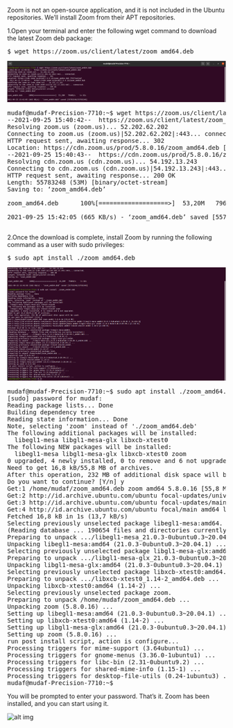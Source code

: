 Zoom is not an open-source application, and it is not included in the Ubuntu repositories. We’ll install Zoom from their APT repositories.

1.Open your terminal and enter the following wget command to download the latest Zoom deb package:
<pre>
$ wget https://zoom.us/client/latest/zoom_amd64.deb
</pre>

![alt img](https://github.com/syaifulahdan/App-Req/blob/main/Standar-App/Zoom-image/1-wget-zoom.png)
<pre>
mudaf@mudaf-Precision-7710:~$ wget https://zoom.us/client/latest/zoom_amd64.deb
--2021-09-25 15:40:42--  https://zoom.us/client/latest/zoom_amd64.deb
Resolving zoom.us (zoom.us)... 52.202.62.202
Connecting to zoom.us (zoom.us)|52.202.62.202|:443... connected.
HTTP request sent, awaiting response... 302 
Location: https://cdn.zoom.us/prod/5.8.0.16/zoom_amd64.deb [following]
--2021-09-25 15:40:43--  https://cdn.zoom.us/prod/5.8.0.16/zoom_amd64.deb
Resolving cdn.zoom.us (cdn.zoom.us)... 54.192.13.243
Connecting to cdn.zoom.us (cdn.zoom.us)|54.192.13.243|:443... connected.
HTTP request sent, awaiting response... 200 OK
Length: 55783248 (53M) [binary/octet-stream]
Saving to: ‘zoom_amd64.deb’

zoom_amd64.deb      100%[===================>]  53,20M   796KB/s    in 82s     

2021-09-25 15:42:05 (665 KB/s) - ‘zoom_amd64.deb’ saved [55783248/55783248]

</pre>

2.Once the download is complete, install Zoom by running the following command as a user with sudo privileges:
<pre>
$ sudo apt install ./zoom_amd64.deb
</pre>

![alt img](https://github.com/syaifulahdan/App-Req/blob/main/Standar-App/Zoom-image/2-install%20zoom.png)

<pre>
mudaf@mudaf-Precision-7710:~$ sudo apt install ./zoom_amd64.deb
[sudo] password for mudaf: 
Reading package lists... Done
Building dependency tree       
Reading state information... Done
Note, selecting 'zoom' instead of './zoom_amd64.deb'
The following additional packages will be installed:
  libegl1-mesa libgl1-mesa-glx libxcb-xtest0
The following NEW packages will be installed:
  libegl1-mesa libgl1-mesa-glx libxcb-xtest0 zoom
0 upgraded, 4 newly installed, 0 to remove and 6 not upgraded.
Need to get 16,8 kB/55,8 MB of archives.
After this operation, 232 MB of additional disk space will be used.
Do you want to continue? [Y/n] y
Get:1 /home/mudaf/zoom_amd64.deb zoom amd64 5.8.0.16 [55,8 MB]
Get:2 http://id.archive.ubuntu.com/ubuntu focal-updates/universe amd64 libegl1-mesa amd64 21.0.3-0ubuntu0.3~20.04.1 [6.456 B]
Get:3 http://id.archive.ubuntu.com/ubuntu focal-updates/main amd64 libgl1-mesa-glx amd64 21.0.3-0ubuntu0.3~20.04.1 [5.532 B]
Get:4 http://id.archive.ubuntu.com/ubuntu focal/main amd64 libxcb-xtest0 amd64 1.14-2 [4.804 B]
Fetched 16,8 kB in 1s (13,7 kB/s)         
Selecting previously unselected package libegl1-mesa:amd64.
(Reading database ... 190654 files and directories currently installed.)
Preparing to unpack .../libegl1-mesa_21.0.3-0ubuntu0.3~20.04.1_amd64.deb ...
Unpacking libegl1-mesa:amd64 (21.0.3-0ubuntu0.3~20.04.1) ...
Selecting previously unselected package libgl1-mesa-glx:amd64.
Preparing to unpack .../libgl1-mesa-glx_21.0.3-0ubuntu0.3~20.04.1_amd64.deb ...
Unpacking libgl1-mesa-glx:amd64 (21.0.3-0ubuntu0.3~20.04.1) ...
Selecting previously unselected package libxcb-xtest0:amd64.
Preparing to unpack .../libxcb-xtest0_1.14-2_amd64.deb ...
Unpacking libxcb-xtest0:amd64 (1.14-2) ...
Selecting previously unselected package zoom.
Preparing to unpack /home/mudaf/zoom_amd64.deb ...
Unpacking zoom (5.8.0.16) ...
Setting up libegl1-mesa:amd64 (21.0.3-0ubuntu0.3~20.04.1) ...
Setting up libxcb-xtest0:amd64 (1.14-2) ...
Setting up libgl1-mesa-glx:amd64 (21.0.3-0ubuntu0.3~20.04.1) ...
Setting up zoom (5.8.0.16) ...
run post install script, action is configure...
Processing triggers for mime-support (3.64ubuntu1) ...
Processing triggers for gnome-menus (3.36.0-1ubuntu1) ...
Processing triggers for libc-bin (2.31-0ubuntu9.2) ...
Processing triggers for shared-mime-info (1.15-1) ...
Processing triggers for desktop-file-utils (0.24-1ubuntu3) ...
mudaf@mudaf-Precision-7710:~$
</pre>

You will be prompted to enter your password. That’s it. Zoom has been installed, and you can start using it.

![alt img](1https://github.com/syaifulahdan/App-Req/blob/main/Standar-App/Zoom-image/3-open-zoom.png)

 
